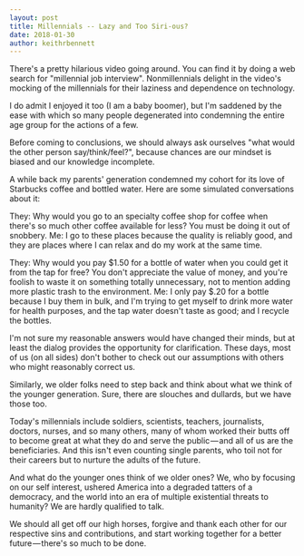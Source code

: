 ```yaml
---
layout: post
title: Millennials -- Lazy and Too Siri-ous?
date: 2018-01-30
author: keithrbennett
---
```


There's a pretty hilarious video going around. You can find it by doing a web search for "millennial job interview". Nonmillennials delight in the video's mocking of the millennials for their laziness and dependence on technology.

I do admit I enjoyed it too (I am a baby boomer), but I'm saddened by the ease with which so many people degenerated into condemning the entire age group for the actions of a few.

Before coming to conclusions, we should always ask ourselves "what would the other person say/think/feel?", because chances are our mindset is biased and our knowledge incomplete.

A while back my parents' generation condemned my cohort for its love of Starbucks coffee and bottled water. Here are some simulated conversations about it:

They: Why would you go to an specialty coffee shop for coffee when there's so much other coffee available for less? You must be doing it out of snobbery. Me: I go to these places because the quality is reliably good, and they are places where I can relax and do my work at the same time.

They: Why would you pay $1.50 for a bottle of water when you could get it from the tap for free? You don't appreciate the value of money, and you're foolish to waste it on something totally unnecessary, not to mention adding more plastic trash to the environment. Me: I only pay $.20 for a bottle because I buy them in bulk, and I'm trying to get myself to drink more water for health purposes, and the tap water doesn't taste as good; and I recycle the bottles.

I'm not sure my reasonable answers would have changed their minds, but at least the dialog provides the opportunity for clarification. These days, most of us (on all sides) don't bother to check out our assumptions with others who might reasonably correct us.

Similarly, we older folks need to step back and think about what we think of the younger generation. Sure, there are slouches and dullards, but we have those too.

Today's millennials include soldiers, scientists, teachers, journalists, doctors, nurses, and so many others, many of whom worked their butts off to become great at what they do and serve the public — and all of us are the beneficiaries. And this isn't even counting single parents, who toil not for their careers but to nurture the adults of the future.

And what do the younger ones think of we older ones? We, who by focusing on our self interest, ushered America into a degraded tatters of a democracy, and the world into an era of multiple existential threats to humanity? We are hardly qualified to talk.

We should all get off our high horses, forgive and thank each other for our respective sins and contributions, and start working together for a better future — there's so much to be done.